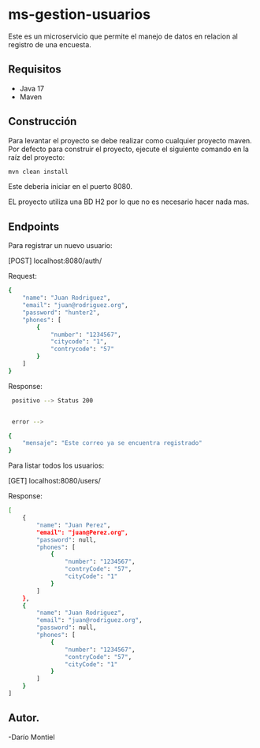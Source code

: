 # ms-gestion-usuarios



Este es un microservicio que permite el manejo de datos en relacion al registro de una encuesta.

## Requisitos

- Java 17
- Maven

## Construcción

Para levantar el proyecto se debe realizar como cualquier proyecto maven.
Por defecto para construir el proyecto, ejecute el siguiente comando en la raíz del proyecto:

```sh
mvn clean install
```
 
Este deberia iniciar en el puerto 8080.

EL proyecto utiliza una BD H2 por lo que no es necesario hacer nada mas.

## Endpoints

Para registrar un nuevo usuario:

[POST] localhost:8080/auth/

Request:

```sh
{
    "name": "Juan Rodriguez",
    "email": "juan@rodriguez.org",
    "password": "hunter2",
    "phones": [
        {
            "number": "1234567",
            "citycode": "1",
            "contrycode": "57"
        }
    ]
}

```
Response:

```sh
 positivo --> Status 200


 error --> 

{
    "mensaje": "Este correo ya se encuentra registrado"
}

```

Para listar todos los usuarios:

[GET] localhost:8080/users/

Response:

```sh
[
    {
        "name": "Juan Perez",
        "email": "juan@Perez.org",
        "password": null,
        "phones": [
            {
                "number": "1234567",
                "contryCode": "57",
                "cityCode": "1"
            }
        ]
    },
    {
        "name": "Juan Rodriguez",
        "email": "juan@rodriguez.org",
        "password": null,
        "phones": [
            {
                "number": "1234567",
                "contryCode": "57",
                "cityCode": "1"
            }
        ]
    }
]

```


## Autor.

-Darío Montiel
